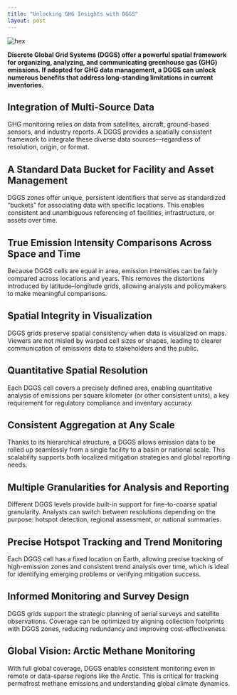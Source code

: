 ```yaml
---
title: "Unlocking GHG Insights with DGGS"
layout: post
---
```

![hex](/assets/img/20250504/clean.jpg)

**Discrete Global Grid Systems (DGGS) offer a powerful spatial framework for organizing, analyzing, and communicating greenhouse gas (GHG) emissions. If adopted for GHG data management, a DGGS can unlock numerous benefits that address long-standing limitations in current inventories.**

## Integration of Multi-Source Data

GHG monitoring relies on data from satellites, aircraft, ground-based sensors, and industry reports. A DGGS provides a spatially consistent framework to integrate these diverse data sources—regardless of resolution, origin, or format.

## A Standard Data Bucket for Facility and Asset Management

DGGS zones offer unique, persistent identifiers that serve as standardized “buckets” for associating data with specific locations. This enables consistent and unambiguous referencing of facilities, infrastructure, or assets over time.

## True Emission Intensity Comparisons Across Space and Time

Because DGGS cells are equal in area, emission intensities can be fairly compared across locations and years. This removes the distortions introduced by latitude–longitude grids, allowing analysts and policymakers to make meaningful comparisons.

## Spatial Integrity in Visualization

DGGS grids preserve spatial consistency when data is visualized on maps. Viewers are not misled by warped cell sizes or shapes, leading to clearer communication of emissions data to stakeholders and the public.

## Quantitative Spatial Resolution

Each DGGS cell covers a precisely defined area, enabling quantitative analysis of emissions per square kilometer (or other consistent units), a key requirement for regulatory compliance and inventory accuracy.

## Consistent Aggregation at Any Scale

Thanks to its hierarchical structure, a DGGS allows emission data to be rolled up seamlessly from a single facility to a basin or national scale. This scalability supports both localized mitigation strategies and global reporting needs.

## Multiple Granularities for Analysis and Reporting

Different DGGS levels provide built-in support for fine-to-coarse spatial granularity. Analysts can switch between resolutions depending on the purpose: hotspot detection, regional assessment, or national summaries.

## Precise Hotspot Tracking and Trend Monitoring

Each DGGS cell has a fixed location on Earth, allowing precise tracking of high-emission zones and consistent trend analysis over time, which is ideal for identifying emerging problems or verifying mitigation success.

## Informed Monitoring and Survey Design

DGGS grids support the strategic planning of aerial surveys and satellite observations. Coverage can be optimized by aligning collection footprints with DGGS zones, reducing redundancy and improving cost-effectiveness.

## Global Vision: Arctic Methane Monitoring

With full global coverage, DGGS enables consistent monitoring even in remote or data-sparse regions like the Arctic. This is critical for tracking permafrost methane emissions and understanding global climate dynamics.

